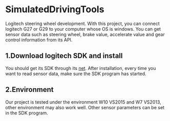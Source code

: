# SimulatedDrivingTools
Logitech steering wheel development. With this project, you can connect logitech G27 or G29 to your computer whose OS is windows. You can get sensor data such as steering wheel, brake value, accelerate value and gear control information from its API.

## 1.Download logitech SDK and install
You should get its SDK through its [net](http://support.logitech.com.cn/zh_cn/downloads).
After installation, every time you want to read sensor data, make sure the SDK program has started.

## 2.Environment
Our project is tested under the environment W10 VS2015 and W7 VS2013, other environment may also work well. Other sensor parameters can be set in the SDK program.
